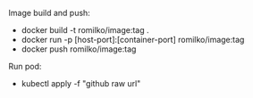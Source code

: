 Image build and push:
 - docker build -t romilko/image:tag .
 - docker run -p [host-port]:[container-port] romilko/image:tag
 - docker push romilko/image:tag

Run pod:
  - kubectl apply -f "github raw url"
